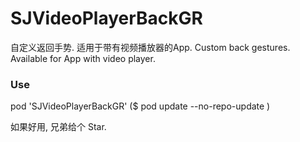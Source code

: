 # SJVideoPlayerBackGR
自定义返回手势. 适用于带有视频播放器的App.
Custom back gestures. Available for App with video player.

### Use
pod 'SJVideoPlayerBackGR' ($ pod update --no-repo-update )

如果好用, 兄弟给个 Star.
